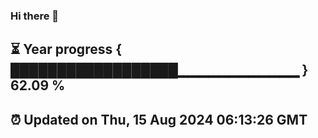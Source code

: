 ### Hi there 👋
⏳ Year progress { ██████████████████▁▁▁▁▁▁▁▁▁▁▁▁ } 62.09 %
---
⏰ Updated on Thu, 15 Aug 2024 06:13:26 GMT
---
